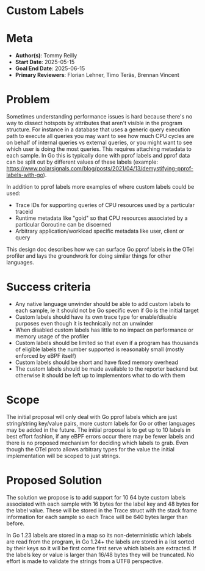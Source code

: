 Custom Labels
=============

# Meta

- **Author(s)**: Tommy Reilly
- **Start Date**: 2025-05-15
- **Goal End Date**: 2025-06-15
- **Primary Reviewers**: Florian Lehner, Timo Teräs, Brennan Vincent

# Problem

Sometimes understanding performance issues is hard because there's no way to dissect hotspots by attributes that aren't visible in the program structure. For instance in a database that uses a generic query execution path to execute all queries you may want to see how much CPU cycles are on behalf of internal queries vs external queries, or you might want to see which user is doing the most queries. This requires attaching metadata to each sample. In Go this is typically done with pprof labels and pprof data can be split out by different values of these labels (example: https://www.polarsignals.com/blog/posts/2021/04/13/demystifying-pprof-labels-with-go).

In addition to pprof labels more examples of where custom labels could be used:

- Trace IDs for supporting queries of CPU resources used by a particular traceid
- Runtime metadata like "goid" so that CPU resources associated by a particular Goroutine can be discerned
- Arbitrary application/workload specific metadata like user, client or query

This design doc describes how we can surface Go pprof labels in the OTel profiler and lays the groundwork for doing similar things for other languages.

# Success criteria

- Any native language unwinder should be able to add custom labels to each sample, ie it should not be Go specific even if Go is the initial target
- Custom labels should have its own trace type for enable/disable purposes even though it is technically not an unwinder
- When disabled custom labels has little to no impact on performance or memory usage of the profiler
- Custom labels should be limited so that even if a program has thousands of eligible labels the number supported is reasonably small (mostly enforced by eBPF itself)
- Custom labels should be short and have fixed memory overhead
- The custom labels should be made available to the reporter backend but otherwise it should be left up to implementors what to do with them

# Scope

The initial proposal will only deal with Go pprof labels which are just string/string key/value pairs, more custom labels for Go or other languages may be added in the future. The initial proposal is to get up to 10 labels in best effort fashion, if any eBPF errors occur there may be fewer labels and there is no proposed mechanism for deciding which labels to grab. Even though the OTel proto allows arbitrary types for the value the initial implementation will be scoped to just strings.

# Proposed Solution

The solution we propose is to add support for 10 64 byte custom labels associated with each sample with 16 bytes for the label key and 48 bytes for the label value. These will be stored in the Trace struct with the stack frame information for each sample so each Trace will be 640 bytes larger than before.

In Go 1.23 labels are stored in a map so its non-deterministic which labels are read from the program, in Go 1.24+ the labels are stored in a list sorted by their keys so it will be first come first serve which labels are extracted. If the labels key or value is larger than 16/48 bytes they will be truncated. No effort is made to validate the strings from a UTF8 perspective.
